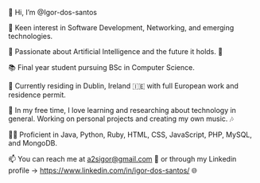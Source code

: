 👋 Hi, I’m @Igor-dos-santos

👀 Keen interest in Software Development, Networking, and emerging technologies.

🤖 Passionate about Artificial Intelligence and the future it holds. 🚀

📚 Final year student pursuing BSc in Computer Science.

🌱 Currently residing in Dublin, Ireland 🇮🇪 with full European work and residence permit.

💞️ In my free time, I love learning and researching about technology in general. Working on personal projects and creating my own music. 🎶

👨‍💻 Proficient in Java, Python, Ruby, HTML, CSS, JavaScript, PHP, MySQL, and MongoDB.

📫 You can reach me at a2sigor@gmail.com 📧 or through my Linkedin profile → https://www.linkedin.com/in/igor-dos-santos/ 🌐

<!---
Igor-dos-santos/Igor-dos-santos is a ✨ special ✨ repository because its `README.md` (this file) appears on your GitHub profile.
You can click the Preview link to take a look at your changes.
--->
